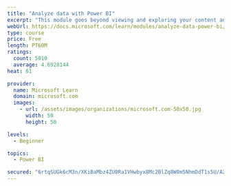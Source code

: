 ```yaml
---
title: "Analyze data with Power BI"
excerpt: "This module goes beyond viewing and exploring your content and explains how to interact with it by working with reports and dashboards to uncover and share new business insights."
webUrl: https://docs.microsoft.com/learn/modules/analyze-data-power-bi/
type: course
price: Free
length: PT60M
ratings:
  count: 5010
  average: 4.6928144
heat: 61

provider:
  name: Microsoft Learn
  domain: microsoft.com
  images:
    - url: /assets/images/organizations/microsoft.com-50x50.jpg
      width: 50
      height: 50

levels:
  - Beginner

topics:
  - Power BI

secured: "6rtqSUGk6cM3n/XKiBaMbz4ZU0Ra1VHwbyx8Mc2BlZq8W0m5NhmDdT1s5U/AZRTA379okusE1cZrlr9VD6qL9fqvfVTlhvaeO4iSPq10q/vvVfuQZ+sCGc0vSajjACm5cyVpU12X+5wU+Q1ZsFkL0ES47oEfymoXP+M1GjEyF4oz/iyUldYZx2Hj9xRy1W0yx6no8l8k2Eax+uwoohtPl/UIF74yNMG4y0s9y5DrgYbLjDywP2f5XX7ySQ/klgOs4GTK0A/aYvYYdbGXpDXHkmHYV5gLPHBYQfQ30wIsENdZW+pkKkqqkgjC1Pb7hpKLXRathSvN9SO8ejMDLhd3PrOnST2gxtBqlaCMkiq9atU/CqbL+qgoxbglME5gfJvKoSrNnWXUa3fGlQSSUJq/Y/QMgLw2MnwnTnq/gky4O14=;x6wXj5X7XyqxcqS0SR6iOA=="
---
```



